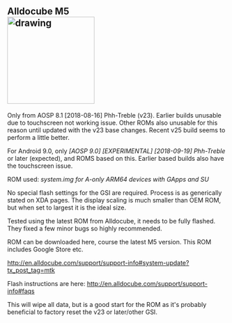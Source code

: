 ## Alldocube M5 <br> <img src="https://gloimg.gbtcdn.com/soa/gb/pdm-product-pic/Electronic/2019/01/17/source-img/20190117153935_51969.jpg" alt="drawing" width="200"/>

Only from AOSP 8.1 [2018-08-16] Phh-Treble (v23). Earlier builds unusable due to touchscreen not working issue. Other ROMs also unusable for this reason until updated with the v23 base changes. Recent v25 build seems to perform a little better.

For Android 9.0, only _[AOSP 9.0] [EXPERIMENTAL] [2018-09-19] Phh-Treble_ or later (expected), and ROMS based on this. Earlier based builds also have the touchscreen issue. 

ROM used: _system.img for A-only ARM64 devices with GApps and SU_

No special flash settings for the GSI are required. Process is as generically stated on XDA pages. The display scaling is much smaller than OEM ROM, but when set to largest it is the ideal size.

Tested using the latest ROM from Alldocube, it needs to be fully flashed. They fixed a few minor bugs so highly recommended. 

ROM can be downloaded here, course the latest M5 version. This ROM includes Google Store etc.

http://en.alldocube.com/support/support-info#system-update?tx_post_tag=mtk

Flash instructions are here:
http://en.alldocube.com/support/support-info#faqs

This will wipe all data, but is a good start for the ROM as it's probably beneficial to factory reset the v23 or later/other GSI.